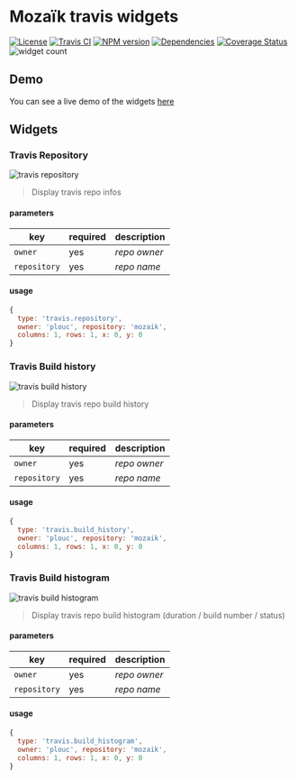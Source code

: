# Mozaïk travis widgets

[![License][license-image]][license-url]
[![Travis CI][travis-image]][travis-url]
[![NPM version][npm-image]][npm-url]
[![Dependencies][gemnasium-image]][gemnasium-url]
[![Coverage Status][coveralls-image]][coveralls-url]
![widget count][widget-count-image]


## Demo

You can see a live demo of the widgets [here](http://mozaik-travis.herokuapp.com/)

## Widgets

### Travis Repository

![travis repository](https://raw.githubusercontent.com/plouc/mozaik-ext-travis/master/preview/travis.repository.png)

> Display travis repo infos

#### parameters

key          | required | description
-------------|----------|---------------
`owner`      | yes      | *repo owner*
`repository` | yes      | *repo name*

#### usage

```javascript
{
  type: 'travis.repository',
  owner: 'plouc', repository: 'mozaik',
  columns: 1, rows: 1, x: 0, y: 0
}
```



### Travis Build history

![travis build history](https://raw.githubusercontent.com/plouc/mozaik-ext-travis/master/preview/travis.build_history.png)

> Display travis repo build history

#### parameters

key          | required | description
-------------|----------|---------------
`owner`      | yes      | *repo owner*
`repository` | yes      | *repo name*

#### usage

```javascript
{
  type: 'travis.build_history',
  owner: 'plouc', repository: 'mozaik',
  columns: 1, rows: 1, x: 0, y: 0
}
```



### Travis Build histogram

![travis build histogram](https://raw.githubusercontent.com/plouc/mozaik-ext-travis/master/preview/travis.build_histogram.png)

> Display travis repo build histogram (duration / build number / status)

#### parameters

key          | required | description
-------------|----------|---------------
`owner`      | yes      | *repo owner*
`repository` | yes      | *repo name*

#### usage

```javascript
{
  type: 'travis.build_histogram',
  owner: 'plouc', repository: 'mozaik',
  columns: 1, rows: 1, x: 0, y: 0
}
```


[license-image]: https://img.shields.io/github/license/plouc/mozaik-ext-travis.svg?style=flat-square
[license-url]: https://github.com/plouc/mozaik-ext-travis/blob/master/LICENSE.md
[travis-image]: https://img.shields.io/travis/plouc/mozaik-ext-travis.svg?style=flat-square
[travis-url]: https://travis-ci.org/plouc/mozaik-ext-travis
[npm-image]: https://img.shields.io/npm/v/mozaik-ext-travis.svg?style=flat-square
[npm-url]: https://www.npmjs.com/package/mozaik-ext-travis
[gemnasium-image]: https://img.shields.io/gemnasium/plouc/mozaik-ext-travis.svg?style=flat-square
[gemnasium-url]: https://gemnasium.com/plouc/mozaik-ext-travis
[coveralls-image]: https://img.shields.io/coveralls/plouc/mozaik-ext-travis/master.svg?style=flat-square
[coveralls-url]: https://coveralls.io/github/plouc/mozaik-ext-travis?branch=master
[widget-count-image]: https://img.shields.io/badge/widgets-x3-green.svg?style=flat-square